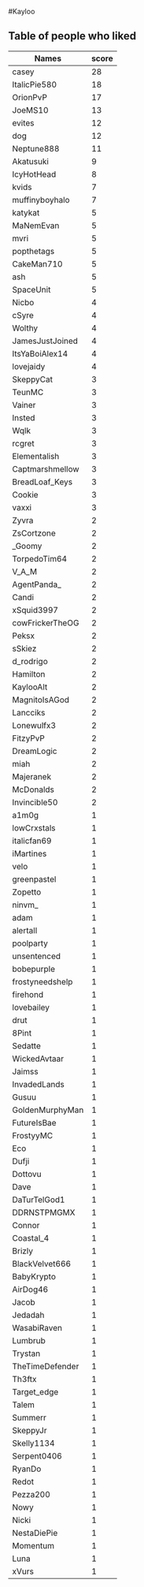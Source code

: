 #Kayloo
## Table of people who liked
Names | score
--- | ---
casey | 28
ItalicPie580 | 18
OrionPvP | 17
JoeMS10 | 13
evites | 12
dog | 12
Neptune888 | 11
Akatusuki | 9
IcyHotHead | 8
kvids | 7
muffinyboyhalo | 7
katykat | 5
MaNemEvan | 5
mvri | 5
popthetags | 5
CakeMan710 | 5
ash | 5
SpaceUnit | 5
Nicbo | 4
cSyre | 4
Wolthy | 4
JamesJustJoined | 4
ItsYaBoiAlex14 | 4
lovejaidy | 4
SkeppyCat | 3
TeunMC | 3
Vainer | 3
Insted | 3
Wqlk | 3
rcgret | 3
Elementalish | 3
Captmarshmellow | 3
BreadLoaf_Keys | 3
Cookie | 3
vaxxi | 3
Zyvra | 2
ZsCortzone | 2
_Goomy | 2
TorpedoTim64 | 2
V_A_M | 2
AgentPanda_ | 2
Candi | 2
xSquid3997 | 2
cowFrickerTheOG | 2
Peksx | 2
sSkiez | 2
d_rodrigo | 2
Hamilton | 2
KaylooAlt | 2
MagnitoIsAGod | 2
Lancciks | 2
Lonewulfx3 | 2
FitzyPvP | 2
DreamLogic | 2
miah | 2
Majeranek | 2
McDonalds | 2
Invincible50 | 2
a1m0g | 1
lowCrxstals | 1
italicfan69 | 1
iMartines | 1
velo | 1
greenpastel | 1
Zopetto | 1
ninvm_ | 1
adam | 1
alertall | 1
poolparty | 1
unsentenced | 1
bobepurple | 1
frostyneedshelp | 1
firehond | 1
lovebailey | 1
drut | 1
8Pint | 1
Sedatte | 1
WickedAvtaar | 1
Jaimss | 1
InvadedLands | 1
Gusuu | 1
GoldenMurphyMan | 1
FutureIsBae | 1
FrostyyMC | 1
Eco | 1
Dufji | 1
Dottovu | 1
Dave | 1
DaTurTelGod1 | 1
DDRNSTPMGMX | 1
Connor | 1
Coastal_4 | 1
Brizly | 1
BlackVelvet666 | 1
BabyKrypto | 1
AirDog46 | 1
Jacob | 1
Jedadah | 1
WasabiRaven | 1
Lumbrub | 1
Trystan | 1
TheTimeDefender | 1
Th3ftx | 1
Target_edge | 1
Talem | 1
Summerr | 1
SkeppyJr | 1
Skelly1134 | 1
Serpent0406 | 1
RyanDo | 1
Redot | 1
Pezza200 | 1
Nowy | 1
Nicki | 1
NestaDiePie | 1
Momentum | 1
Luna | 1
xVurs | 1
